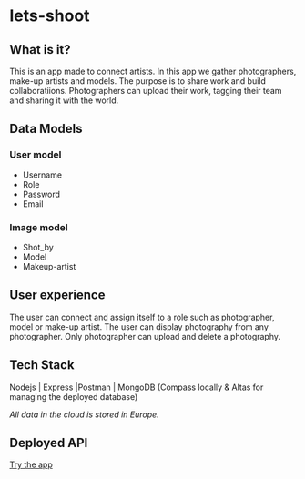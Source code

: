 <h1>lets-shoot</h1>

<h2>What is it?</h2>

This is an app made to connect artists. 
In this app we gather photographers, make-up artists and models. The purpose is to share work and build collaboratiions. Photographers can upload their work, tagging their team and sharing it with the world.


<h2>Data Models</h2>
<h3>User model</h3>
<ul>
<li>Username</li>
<li>Role</li>
<li>Password</li>
<li>Email</li></ul>

<h3>Image model</h3>
<ul><li>Shot_by</li>
<li>Model</li>
<li>Makeup-artist</li></ul>

<h2>User experience</h2>
<p>The user can connect and assign itself to a role such as photographer, model or make-up artist. The user can display photography from any photographer. Only photographer can upload and delete a photography.</p>

<h2>Tech Stack</h2>
<p>Nodejs | Express |Postman | MongoDB (Compass locally & Altas for managing the deployed database)

_All data in the cloud is stored in Europe._</p>

<h2>Deployed API</h2>
<a href="https://lets-shoot.herokuapp.com/api">Try the app</a>
